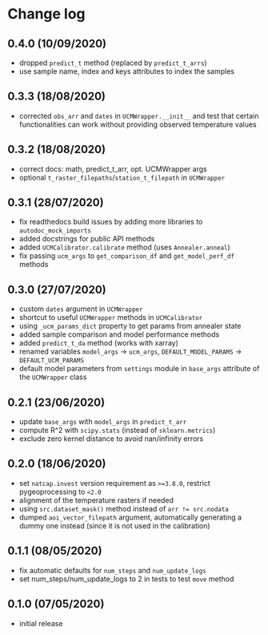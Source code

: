 # Change log

## 0.4.0 (10/09/2020)

* dropped `predict_t` method (replaced by `predict_t_arrs`)
* use sample name, index and keys attributes to index the samples

## 0.3.3 (18/08/2020)

* corrected `obs_arr` and `dates` in `UCMWrapper.__init__` and test that certain functionalities can work without providing observed temperature values

## 0.3.2 (18/08/2020)

* correct docs: math, predict_t_arr, opt. UCMWrapper args
* optional `t_raster_filepaths`/`station_t_filepath` in `UCMWrapper`

## 0.3.1 (28/07/2020)

* fix readthedocs build issues by adding more libraries to `autodoc_mock_imports`
* added docstrings for public API methods
* added `UCMCalibrator.calibrate` method (uses `Annealer.anneal`)
* fix passing `ucm_args` to `get_comparison_df` and `get_model_perf_df` methods

## 0.3.0 (27/07/2020)
 
* custom `dates` argument in `UCMWrapper`
* shortcut to useful `UCMWrapper` methods in `UCMCalibrator`
* using `_ucm_params_dict` property to get params from annealer state
* added sample comparison and model performance methods
* added `predict_t_da` method (works with xarray) 
* renamed variables `model_args` -> `ucm_args`, `DEFAULT_MODEL_PARAMS` -> `DEFAULT_UCM_PARAMS`
* default model parameters from `settings` module in `base_args` attribute of the `UCMWrapper` class

## 0.2.1 (23/06/2020)

* update `base_args` with `model_args` in `predict_t_arr`
* compute R^2 with `scipy.stats` (instead of `sklearn.metrics`)
* exclude zero kernel distance to avoid nan/infinity errors

## 0.2.0 (18/06/2020)

* set `natcap.invest` version requirement as `>=3.8.0`, restrict pygeoprocessing to `<2.0`
* alignment of the temperature rasters if needed
* using `src.dataset_mask()` method instead of `arr != src.nodata`
* dumped `aoi_vector_filepath` argument, automatically generating a dummy one instead (since it is not used in the calibration)

## 0.1.1 (08/05/2020)

* fix automatic defaults for `num_steps` and `num_update_logs`
* set num_steps/num_update_logs to 2 in tests to test `move` method

## 0.1.0 (07/05/2020)

* initial release

